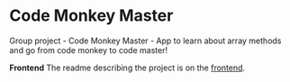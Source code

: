 # Code Monkey Master

Group project - Code Monkey Master - App to learn about array methods and go from code monkey to code master!

**Frontend**
The readme describing the project is on the [frontend](https://github.com/codeMonkeyMasters/codeMonkeyMaster-frontend).

